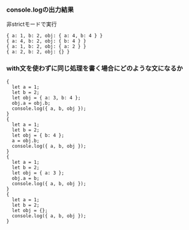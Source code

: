 ### console.logの出力結果

非strictモードで実行

```
{ a: 1, b: 2, obj: { a: 4, b: 4 } }
{ a: 4, b: 2, obj: { b: 4 } }
{ a: 1, b: 2, obj: { a: 2 } }
{ a: 2, b: 2, obj: {} }
```

### with文を使わずに同じ処理を書く場合にどのような文になるか

```
{
  let a = 1;
  let b = 2;
  let obj = { a: 3, b: 4 };
  obj.a = obj.b;
  console.log({ a, b, obj });
}
{
  let a = 1;
  let b = 2;
  let obj = { b: 4 };
  a = obj.b;
  console.log({ a, b, obj });
}
{
  let a = 1;
  let b = 2;
  let obj = { a: 3 };
  obj.a = b;
  console.log({ a, b, obj });
}
{
  let a = 1;
  let b = 2;
  let obj = {};
  console.log({ a, b, obj });
}
```
